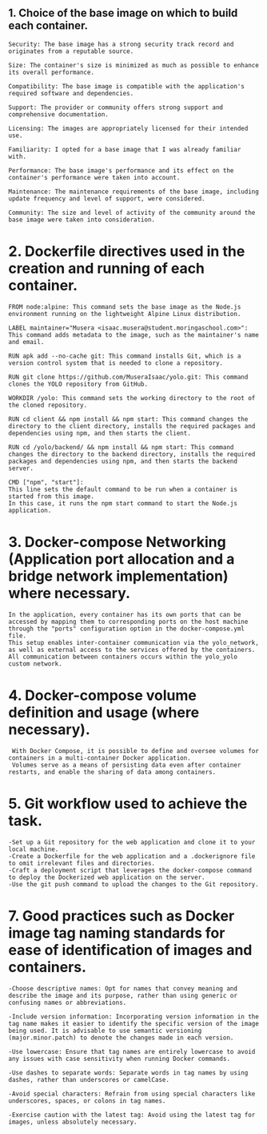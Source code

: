 ## 1. Choice of the base image on which to build each container.

    Security: The base image has a strong security track record and originates from a reputable source.
    
    Size: The container's size is minimized as much as possible to enhance its overall performance.
    
    Compatibility: The base image is compatible with the application's required software and dependencies.
    
    Support: The provider or community offers strong support and comprehensive documentation.
    
    Licensing: The images are appropriately licensed for their intended use.
    
    Familiarity: I opted for a base image that I was already familiar with.
    
    Performance: The base image's performance and its effect on the container's performance were taken into account.
    
    Maintenance: The maintenance requirements of the base image, including update frequency and level of support, were considered.
    
    Community: The size and level of activity of the community around the base image were taken into consideration.
    






# 2. Dockerfile directives used in the creation and running of each container.

    FROM node:alpine: This command sets the base image as the Node.js environment running on the lightweight Alpine Linux distribution.

    LABEL maintainer="Musera <isaac.musera@student.moringaschool.com>": This command adds metadata to the image, such as the maintainer's name and email.
    
    RUN apk add --no-cache git: This command installs Git, which is a version control system that is needed to clone a repository.
    
    RUN git clone https://github.com/MuseraIsaac/yolo.git: This command clones the YOLO repository from GitHub.
    
    WORKDIR /yolo: This command sets the working directory to the root of the cloned repository.
    
    RUN cd client && npm install && npm start: This command changes the directory to the client directory, installs the required packages and dependencies using npm, and then starts the client.
    
    RUN cd /yolo/backend/ && npm install && npm start: This command changes the directory to the backend directory, installs the required packages and dependencies using npm, and then starts the backend server.

    CMD ["npm", "start"]: 
    This line sets the default command to be run when a container is started from this image. 
    In this case, it runs the npm start command to start the Node.js application.


# 3. Docker-compose Networking (Application port allocation and a bridge network implementation) where necessary.
    In the application, every container has its own ports that can be accessed by mapping them to corresponding ports on the host machine through the "ports" configuration option in the docker-compose.yml file. 
    This setup enables inter-container communication via the yolo_network, as well as external access to the services offered by the containers. All communication between containers occurs within the yolo_yolo custom network.

# 4. Docker-compose volume definition and usage (where necessary).
     With Docker Compose, it is possible to define and oversee volumes for containers in a multi-container Docker application. 
     Volumes serve as a means of persisting data even after container restarts, and enable the sharing of data among containers.

# 5. Git workflow used to achieve the task.
    -Set up a Git repository for the web application and clone it to your local machine.
    -Create a Dockerfile for the web application and a .dockerignore file to omit irrelevant files and directories.
    -Craft a deployment script that leverages the docker-compose command to deploy the Dockerized web application on the server.
    -Use the git push command to upload the changes to the Git repository.


# 7. Good practices such as Docker image tag naming standards for ease of identification of images and containers.
    -Choose descriptive names: Opt for names that convey meaning and describe the image and its purpose, rather than using generic or confusing names or abbreviations.

    -Include version information: Incorporating version information in the tag name makes it easier to identify the specific version of the image being used. It is advisable to use semantic versioning (major.minor.patch) to denote the changes made in each version.

    -Use lowercase: Ensure that tag names are entirely lowercase to avoid any issues with case sensitivity when running Docker commands.

    -Use dashes to separate words: Separate words in tag names by using dashes, rather than underscores or camelCase.

    -Avoid special characters: Refrain from using special characters like underscores, spaces, or colons in tag names.

    -Exercise caution with the latest tag: Avoid using the latest tag for images, unless absolutely necessary.